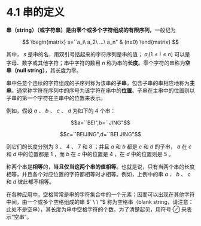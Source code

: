 # 4.1 串的定义
**串（string）（或字符串）是由零个或多个字符组成的有限序列**，一般记为

$$
\begin{matrix}
 s=``a_i\ a_2\ ...\ a_n" & (n≥0)
\end{matrix}
$$

其中， $s$ 是串的名，用双引号括起来的字符序列是串的值； $a_i(1≤i≤n)$ 可以是字母、数字或其他字符；串中字符的数目 $n$ 称为串的**长度**。零个字符的串称为**空串（null string）**，其长度为零。

串中任意个连续的字符组成的子序列称为该串的**子串**。包含子串的串相应地称为**主串**。通常称字符在序列中的序号为该字符在串中的**位置**。子串在主串中的位置则以子串的第一个字符在主串中的位置来表示。

例如，假设 $a$ 、 $b$ 、 $c$ 、 $d$ 为如下的 4 个串：

$$a=``BEI",b=``JING"$$

$$c=``BEIJING",d=``BEI JING"$$

则它们的长度分别为 $3$ 、 $4$ 、 $7$ 和 $8$ ；并且 $a$ 和 $b$ 都是 $c$ 和 $d$ 的子串， $a$ 在 $c$ 和 $d$ 中的位置都是 $1$ ，而 $b$ 在 $c$ 中的位置是 $4$ ，在 $d$ 中的位置则是 $5$ 。

称两个串是**相等**的，**当且仅当这两个串的值相等**。也就是说，只有当两个串的长度相等，并且各个对应位置的字符都相等时才相等。例如，上例中的串 $a$ 、 $b$ 、 $c$ 和 $d$ 彼此都不相等。

在各种应用中，空格常常是串的字符集合中的一个元素；因而可以出现在其他字符中间。由一个或多个空格组成的串 $``\ \ "$ 称为空格串（blank string，请注意：此处不是空串），其长度为串中空格字符的个数。为了清楚起见，用符号 $\oslash$ 来表示“空串”。